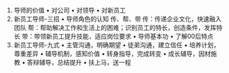 1. 导师的价值
 • 对公司
    • 对领导
    • 对新员工
2. 新员工导师-三招
 • 导师角色的认知
  传、帮、带
  传：传递企业文化，快速融入团队
  帮：帮助解决工作和生活上的困难；识别员工的特长，创造条件，发挥特长
  带：带领新员工提升技能，适应岗位要求
  • 导师基本功
  • 了解00后特点
3. 新员工导师-九式
  • 主管沟通，明确期望
  • 徒弟沟通，建立信任
  • 培养计划，尊重差异
  • 辅导机制，感知价值
  • 转身指导，完成转变
  • 成长辅导，因材施教
  • 答辩辅导，总结提升
  • 扶上马，送一程